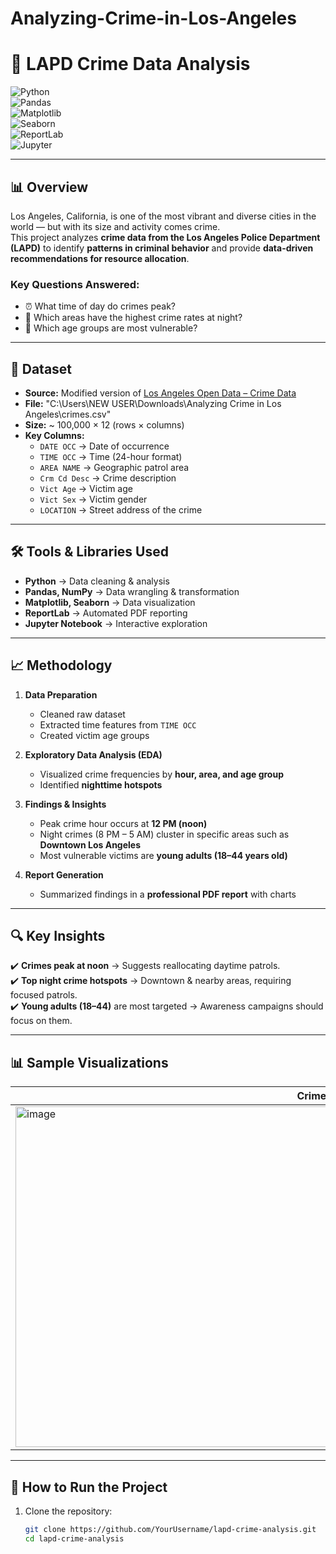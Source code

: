 # Analyzing-Crime-in-Los-Angeles
# 🚓 LAPD Crime Data Analysis  

![Python](https://img.shields.io/badge/Python-3.9-blue)  
![Pandas](https://img.shields.io/badge/Pandas-Data%20Analysis-yellowgreen)  
![Matplotlib](https://img.shields.io/badge/Matplotlib-Visualization-orange)  
![Seaborn](https://img.shields.io/badge/Seaborn-Charts-blueviolet)  
![ReportLab](https://img.shields.io/badge/ReportLab-PDF%20Reports-lightgrey)  
![Jupyter](https://img.shields.io/badge/Jupyter-Notebook-orange)  

---

## 📊 Overview  

Los Angeles, California, is one of the most vibrant and diverse cities in the world — but with its size and activity comes crime.  
This project analyzes **crime data from the Los Angeles Police Department (LAPD)** to identify **patterns in criminal behavior** and provide **data-driven recommendations for resource allocation**.  

### Key Questions Answered:
- ⏰ What time of day do crimes peak?  
- 🌃 Which areas have the highest crime rates at night?  
- 👥 Which age groups are most vulnerable?  

---

## 📂 Dataset  

- **Source:** Modified version of [Los Angeles Open Data – Crime Data](https://data.lacity.org/)  
- **File:** "C:\Users\NEW USER\Downloads\Analyzing Crime in Los Angeles\crimes.csv"  
- **Size:** ~ 100,000 × 12 (rows × columns)  
- **Key Columns:**  
  - `DATE OCC` → Date of occurrence  
  - `TIME OCC` → Time (24-hour format)  
  - `AREA NAME` → Geographic patrol area  
  - `Crm Cd Desc` → Crime description  
  - `Vict Age` → Victim age  
  - `Vict Sex` → Victim gender  
  - `LOCATION` → Street address of the crime  

---

## 🛠️ Tools & Libraries Used  

- **Python** → Data cleaning & analysis  
- **Pandas, NumPy** → Data wrangling & transformation  
- **Matplotlib, Seaborn** → Data visualization  
- **ReportLab** → Automated PDF reporting  
- **Jupyter Notebook** → Interactive exploration  

---

## 📈 Methodology  

1. **Data Preparation**  
   - Cleaned raw dataset  
   - Extracted time features from `TIME OCC`  
   - Created victim age groups  

2. **Exploratory Data Analysis (EDA)**  
   - Visualized crime frequencies by **hour, area, and age group**  
   - Identified **nighttime hotspots**  

3. **Findings & Insights**  
   - Peak crime hour occurs at **12 PM (noon)**  
   - Night crimes (8 PM – 5 AM) cluster in specific areas such as **Downtown Los Angeles**  
   - Most vulnerable victims are **young adults (18–44 years old)**  

4. **Report Generation**  
   - Summarized findings in a **professional PDF report** with charts  

---

## 🔍 Key Insights  

✔️ **Crimes peak at noon** → Suggests reallocating daytime patrols.  
✔️ **Top night crime hotspots** → Downtown & nearby areas, requiring focused patrols.  
✔️ **Young adults (18–44)** are most targeted → Awareness campaigns should focus on them.  

---

## 📊 Sample Visualizations  

| Crimes by Hour | Top 5 Areas with Night Crimes | Victim Age Groups |
|----------------|-------------------------------|------------------|
|<img width="1023" height="545" alt="image" src="https://github.com/user-attachments/assets/94e1bb92-034e-4bd9-974e-4fdf3e74404e" />|<img width="704" height="520" alt="image" src="https://github.com/user-attachments/assets/c4855c75-d355-473e-a01a-abddda45988e" />|<img width="713" height="493" alt="image" src="https://github.com/user-attachments/assets/7efd1071-3c6e-42f5-864b-ce05dc6b3a7f" />|

---

## 🚀 How to Run the Project  

1. Clone the repository:  

   ```bash
   git clone https://github.com/YourUsername/lapd-crime-analysis.git
   cd lapd-crime-analysis
